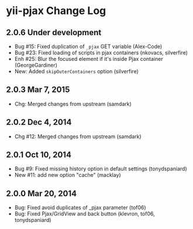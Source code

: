 yii-pjax Change Log
===================

2.0.6 Under development
-----------------
- Bug #15: Fixed duplication of `_pjax` GET variable (Alex-Code)
- Bug #23: Fixed loading of scripts in pjax containers (nkovacs, silverfire)
- Enh #25: Blur the focused element if it's inside Pjax container (GeorgeGardiner)
- New: Added `skipOuterContainers` option (silverfire)

2.0.3 Mar 7, 2015
-----------------
- Chg: Merged changes from upstream (samdark)

2.0.2 Dec 4, 2014
-----------------
- Chg #12: Merged changes from upstream (samdark)

2.0.1 Oct 10, 2014
------------------
- Bug #9: Fixed missing history option in default settings (tonydspaniard)
- New #11: add new option "cache" (macklay)


2.0.0 Mar 20, 2014
------------------
- Bug: Fixed avoid duplicates of _pjax parameter (tof06)
- Bug: Fixed Pjax/GridView and back button (klevron, tof06, tonydspaniard)
